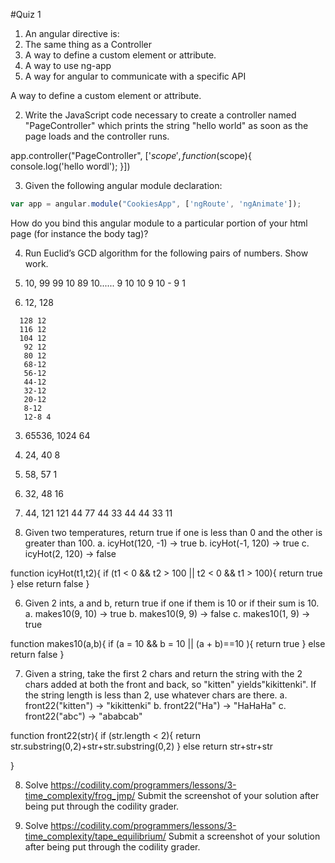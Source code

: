#Quiz 1

1. An angular directive is:
  1. The same thing as a Controller
  2. A way to define a custom element or attribute.
  3. A way to use ng-app
  4. A way for angular to communicate with a specific API

A way to define a custom element or attribute.


2. Write the JavaScript code necessary to create a controller named "PageController" which prints the string "hello world" as soon as the page loads and the controller runs.

app.controller("PageController", ['$scope', function($scope){
  console.log('hello wordl');
  }])



3. Given the following angular module declaration:

  ```JavaScript
  var app = angular.module("CookiesApp", ['ngRoute', 'ngAnimate']);
  ```
  How do you bind this angular module to a particular portion of your html page (for instance the body tag)?

 <body ng-app='CookiesApp'>


4. Run Euclid’s GCD algorithm for the following pairs of numbers. Show work.
  1.	10, 99
      99 10
      89 10......
      9  10
      10 9
      10 - 9 1

  2.	12, 128

      128 12
      116 12
      104 12
       92 12
       80 12
       68-12
       56-12
       44-12
       32-12
       20-12
       8-12
       12-8 4




  3.	65536, 1024
       64

  4.	24, 40
      8


  5.	58, 57
1

  6.	32, 48
      16


  7.	44, 121
      121 44
      77 44
      33 44
      44 33
      11



5.	Given two temperatures, return true if one is less than 0 and the other is greater than 100.
  a.	icyHot(120, -1) → true
  b.	icyHot(-1, 120) → true
  c.	icyHot(2, 120) → false


  function icyHot(t1,t2){
    if (t1 < 0 && t2 > 100 || t2 < 0  && t1 > 100){
      return true
    }
    else return false
  }

6.	Given 2 ints, a and b, return true if one if them is 10 or if their sum is 10.
  a.	makes10(9, 10) → true
  b.	makes10(9, 9) → false
  c.	makes10(1, 9) → true

function makes10(a,b){
  if (a = 10 && b = 10 || (a + b)==10 ){
    return true
  }
  else return false
}




7.	Given a string, take the first 2 chars and return the string with the 2 chars added at both the front and back, so "kitten" yields"kikittenki". If the string length is less than 2, use whatever chars are there.
  a.	front22("kitten") → "kikittenki"
  b.	front22("Ha") → "HaHaHa"
  c.	front22("abc") → "ababcab"


function front22(str){
  if (str.length < 2){
    return str.substring(0,2)+str+str.substring(0,2)
  } else
  return str+str+str

}






8. Solve https://codility.com/programmers/lessons/3-time_complexity/frog_jmp/
  Submit the screenshot of your solution after being put through the codility grader.

9. Solve https://codility.com/programmers/lessons/3-time_complexity/tape_equilibrium/
  Submit a screenshot of your solution after being put through the codility grader.

